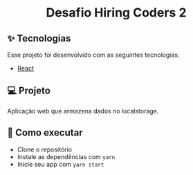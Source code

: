 <h1 align="center">
  <p>Desafio Hiring Coders 2</p>
</h1>

## ✨ Tecnologias

Esse projeto foi desenvolvido com as seguintes tecnologias:

- [React](https://pt-br.reactjs.org/)

## 💻 Projeto

Aplicação web que armazena dados no localstorage.

## 🚀 Como executar

- Clone o repositório
- Instale as dependências com `yarn`
- Inicie seu app com `yarn start`

